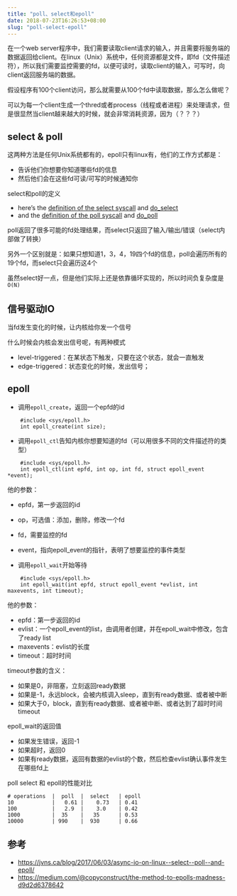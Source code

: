 ```yaml
---
title: "poll、select和epoll"
date: 2018-07-23T16:26:53+08:00
slug: "poll-select-epoll"
---
```


在一个web server程序中，我们需要读取client请求的输入，并且需要将服务端的数据返回给client。在linux（Unix）系统中，任何资源都是文件，即fd（文件描述符），所以我们需要监控需要的fd，以便可读时，读取client的输入，可写时，向client返回服务端的数据。

假设程序有100个client访问，那么就需要从100个fd中读取数据，那么怎么做呢？

可以为每一个client生成一个thred或者process（线程或者进程）来处理请求，但是很显然当client越来越大的时候，就会非常消耗资源，因为（？？？）

## select & poll

这两种方法是任何Unix系统都有的，epoll只有linux有，他们的工作方式都是：

* 告诉他们你想要你知道哪些fd的信息
* 然后他们会在这些fd可读/可写的时候通知你

select和poll的定义

* here’s the [definition of the select syscall](https://github.com/torvalds/linux/blob/v4.10/fs/select.c#L634-L656) and [do_select](https://github.com/torvalds/linux/blob/v4.10/fs/select.c#L404-L542)
* and the [definition of the poll syscall](https://github.com/torvalds/linux/blob/v4.10/fs/select.c#L1005-L1055) and [do_poll](https://github.com/torvalds/linux/blob/v4.10/fs/select.c#L795-L879)

poll返回了很多可能的fd处理结果，而select只返回了输入/输出/错误（select内部做了转换）

另外一个区别就是：如果只想知道1，3，4，19四个fd的信息，poll会遍历所有的19个fd，而select只会遍历这4个

虽然select好一点，但是他们实际上还是依靠循环实现的，所以时间负复杂度是`O(N)`

## 信号驱动IO

当fd发生变化的时候，让内核给你发一个信号

什么时候会内核会发出信号呢，有两种模式

* level-triggered：在某状态下触发，只要在这个状态，就会一直触发
* edge-triggered：状态变化的时候，发出信号；

## epoll

* 调用`epoll_create`，返回一个epfd的id
```
    #include <sys/epoll.h>
    int epoll_create(int size);
```

* 调用`epoll_ctl`告知内核你想要知道的fd（可以用很多不同的文件描述符的类型）

```
    #include <sys/epoll.h>
    int epoll_ctl(int epfd, int op, int fd, struct epoll_event *event);
```

他的参数：

  * epfd，第一步返回的id
  * op，可选值：添加，删除，修改一个fd
  * fd，需要监控的fd
  * event，指向epoll_event的指针，表明了想要监控的事件类型

* 调用`epoll_wait`开始等待

```
    #include <sys/epoll.h>
    int epoll_wait(int epfd, struct epoll_event *evlist, int maxevents, int timeout);
```

他的参数：

  * epfd：第一步返回的id
  * evlist：一个epoll_event的list，由调用者创建，并在epoll_wait中修改，包含了ready list
  * maxevents：evlist的长度
  * timeout：超时时间

timeout参数的含义：

  * 如果是0，非阻塞，立刻返回ready数据
  * 如果是-1，永远block，会被内核调入sleep，直到有ready数据、或者被中断
  * 如果大于0，block，直到有ready数据、或者被中断、或者达到了超时时间timeout

epoll_wait的返回值

  * 如果发生错误，返回-1
  * 如果超时，返回0
  * 如果有ready数据，返回有数据的evlist的个数，然后检查evlist确认事件发生在哪些fd上

poll select 和 epoll的性能对比
```
# operations  |  poll  |  select   | epoll
10            |   0.61 |    0.73   | 0.41
100           |   2.9  |    3.0    | 0.42
1000          |  35    |   35      | 0.53
10000         | 990    |  930      | 0.66
```

## 参考
* https://jvns.ca/blog/2017/06/03/async-io-on-linux--select--poll--and-epoll/
* https://medium.com/@copyconstruct/the-method-to-epolls-madness-d9d2d6378642